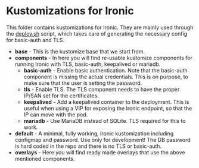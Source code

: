 # Kustomizations for Ironic

This folder contains kustomizations for Ironic.
They are mainly used through the [deploy.sh](../tools/deploy.sh) script, which takes care of generating the necessary config for basic-auth and TLS.

- **base** - This is the kustomize base that we start from.
- **components** - In here you will find re-usable kustomize components for running Ironic with TLS, basic-auth, keepalived or mariadb.
   - **basic-auth** - Enable basic authentication. Note that the basic-auth component is missing the actual credentials. This is on purpose, to make sure that the user is setting the password.
   - **tls** - Enable TLS. The TLS component needs to have the proper IP/SAN set for the certificates.
   - **keepalived** - Add a keepalived container to the deployment. This is useful when using a VIP for exposing the Ironic endpoint, so that the IP can move with the pod.
   - **mariadb** - Use MariaDB instead of SQLite. TLS required for this to work.
- **default** - A minimal, fully working, Ironic kustomization including configmap and password. Use only for development! The DB password is hard coded in the repo and there is no TLS or basic-auth.
- **overlays** - Here you will find ready made overlays that use the above mentioned components.
